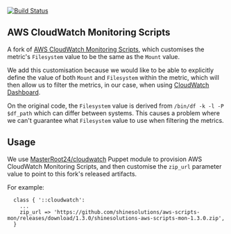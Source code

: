 [![Build Status](https://github.com/shinesolutions/aws-scripts-mon/workflows/CI/badge.svg)](https://github.com/shinesolutions/aws-scripts-mon/actions?workflow=CI)

AWS CloudWatch Monitoring Scripts
---------------------------------

A fork of [AWS CloudWatch Monitoring Scripts](https://docs.aws.amazon.com/AWSEC2/latest/UserGuide/mon-scripts.html), which customises the metric's `Filesystem` value to be the same as the `Mount` value.

We add this customisation because we would like to be able to explicitly define the value of both `Mount` and `Filesystem` within the metric, which will then allow us to filter the metrics, in our case, when using [CloudWatch Dashboard](https://docs.aws.amazon.com/AmazonCloudWatch/latest/monitoring/CloudWatch_Dashboards.html).

On the original code, the `Filesystem` value is derived from `/bin/df -k -l -P $df_path` which can differ between systems. This causes a problem where we can't guarantee what `Filesystem` value to use when filtering the metrics.

Usage
-----

We use [MasterRoot24/cloudwatch](https://forge.puppet.com/MasterRoot24/cloudwatch) Puppet module to provision AWS CloudWatch Monitoring Scripts, and then customise the `zip_url` parameter value to point to this fork's released artifacts.

For example:

```
  class { '::cloudwatch':
    ...
    zip_url => 'https://github.com/shinesolutions/aws-scripts-mon/releases/download/1.3.0/shinesolutions-aws-scripts-mon-1.3.0.zip',
  }
```
